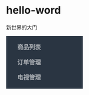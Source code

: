 # hello-word
新世界的大门
<style>
  #main{
    margin:0;
    padding:10px;
    background-color: #2A3542;
    min-height: 100px;
    width:188px;
}
#main h3{
    margin:0;
    padding:5px 0 0 10px;
    border-top-left-radius: 3px;
    border-top-right-radius: 3px;
    cursor: pointer;
    line-height: 30px;
}
#main .ah3{
    text-decoration:none;
    color:#AEB2B7;
    font-size: 16px;
}
#main .uList{
    list-style:none;
    margin-top:0;
    padding:10px 0 10px 30px;
    background-color: #35404D;
    border-radius: 3px;
    display:none;
}
#main .uList li{
    color:#AEB2B7;
    cursor: pointer;
}
#main h3>a{
    display:inline-block;
    width:188px;
    height:36px;
    padding-left:10px;
    box-sizing: border-box;
}
</style>
<body>
  <div id="main">
      <h3>
          <a href="#" class="ah3">商品列表</a>
          <span style="display:none">0</span>
      </h3>
      <ul class="uList">
          <li>添加新商品</li>
          <li>商品分类</li>
          <li>用户评论</li>
          <li>商品回收</li>
          <li>库存管理</li>
      </ul>
      <h3>
          <a href="#" class="ah3">订单管理</a>
          <span style="display:none">0</span>
      </h3>
      <ul class="uList">
          <li>商品订单1</li>
          <li>商品订单2</li>
          <li>商品订单3</li>
          <li>商品订单4</li>
          <li>商品订单5</li>
      </ul>
      <h3>
          <a href="#" class="ah3">电视管理</a>
          <span style="display:none">0</span>
      </h3>
      <ul class="uList">
          <li>电汇1</li>
          <li>电汇2</li>
          <li>电汇3</li>
          <li>电汇4</li>
          <li>电汇5</li>
      </ul>
  </div>
  <script>
    $("#main>h3").on("click", function (e) { //上滑隐藏下滑显示
          e.stopPropagation();
      //如果span为0 那么被点击的目标中的span为1，被点击目标的兄弟中的span变为0
          if($(this).find("span").html()==0){
              $(this).find("span").html(1);
              $(this).siblings().find("span").html(0);
          }else if($(this).find("span").html()==1){
              //如果被点击的目标中的span为1，那么就进行改变
              $(this).find("span").html(0);
          }

          $(this).parent().find("ul").slideUp();

          if($(this).find("span").html()==1){
          //如果被点击的目标的span为1，那么就向下展开
              $(this).next().slideDown();
          }else if($(this).find("span").html()!=1){
          //如果被点击的目标的span不为1，那么就向上隐藏
              $(this).next().slideUp();
          }
          $(this).parent().find("h3").css("backgroundColor","#2A3542");
          $(this).css("backgroundColor","#35404D");
      });
  </script>
</body>
